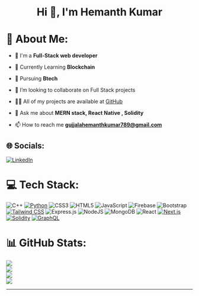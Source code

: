 
<h1 align="center">Hi 👋, I'm Hemanth Kumar</h1> 
<h3 align="start"></h3>

# 💫 About Me:

- 🔭 I'm a <b> Full-Stack web developer </b>
  
- 🌱 Currently Learning <b> Blockchain </b>

- 🌱 Pursuing  **Btech**
  
- 👯 I’m looking to collaborate on Full Stack projects

- 👨‍💻 All of my projects are available at [GitHub](https://github.com/Hemu21/)

- 💬 Ask me about **MERN stack, React Native , Solidity**

- 📫 How to reach me **gujjalahemanthkumar789@gmail.com**





## 🌐 Socials:
[![LinkedIn](https://img.shields.io/badge/LinkedIn-%230077B5.svg?logo=linkedin&logoColor=white)](https://www.linkedin.com/in/hemu21/)

# 💻 Tech Stack:
![C++](https://img.shields.io/badge/c++-%2300599C.svg?style=for-the-badge&logo=c%2B%2B&logoColor=white) [![Python](https://img.shields.io/badge/python-%2314354C.svg?style=for-the-badge&logo=python&logoColor=white)](https://www.python.org/) ![CSS3](https://img.shields.io/badge/css3-%231572B6.svg?style=for-the-badge&logo=css3&logoColor=white) ![HTML5](https://img.shields.io/badge/html5-%23E34F26.svg?style=for-the-badge&logo=html5&logoColor=white) ![JavaScript](https://img.shields.io/badge/javascript-%23323330.svg?style=for-the-badge&logo=javascript&logoColor=%23F7DF1E) ![Firebase](https://img.shields.io/badge/firebase-%23039BE5.svg?style=for-the-badge&logo=firebase) ![Bootstrap](https://img.shields.io/badge/bootstrap-%23563D7C.svg?style=for-the-badge&logo=bootstrap&logoColor=white) [![Tailwind CSS](https://img.shields.io/badge/tailwindcss-%231a202c.svg?style=for-the-badge&logo=tailwind-css&logoColor=38b2ac)](https://tailwindcss.com/) ![Express.js](https://img.shields.io/badge/express.js-%23404d59.svg?style=for-the-badge&logo=express&logoColor=%2361DAFB) ![NodeJS](https://img.shields.io/badge/node.js-6DA55F?style=for-the-badge&logo=node.js&logoColor=white) ![MongoDB](https://img.shields.io/badge/MongoDB-%234ea94b.svg?style=for-the-badge&logo=mongodb&logoColor=white) ![React](https://img.shields.io/badge/react-%2320232a.svg?style=for-the-badge&logo=react&logoColor=%2361DAFB) [![Next.js](https://img.shields.io/badge/next.js-%23000000.svg?style=for-the-badge&logo=next.js&logoColor=white)](https://nextjs.org/) [![Solidity](https://img.shields.io/badge/solidity-%23339933.svg?style=for-the-badge&logo=solidity&logoColor=white)](https://soliditylang.org/) [![GraphQL](https://img.shields.io/badge/graphql-%23E10098.svg?style=for-the-badge&logo=graphql&logoColor=white)](https://graphql.org/)
# 📊 GitHub Stats:
![](https://komarev.com/ghpvc/?username=Hemu21&abbreviated=true) <br/>
![](https://github-readme-stats.vercel.app/api?username=Hemu21&theme=dark&hide_border=false&include_all_commits=true&count_private=true)<br/>
![](https://github-readme-streak-stats.herokuapp.com/?user=Hemu21&theme=dark&hide_border=false)<br/>
![](https://github-readme-stats.vercel.app/api/top-langs/?username=Hemu21&theme=dark&hide_border=false&include_all_commits=true&count_private=true&layout=compact)



---
